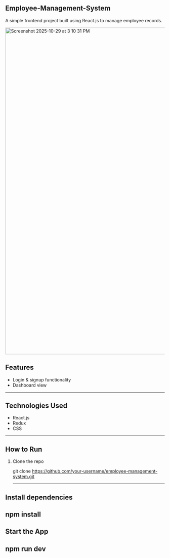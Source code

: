 **Employee-Management-System**
---



A simple frontend project built using React.js to manage employee records.


<img width="1918" height="1033" alt="Screenshot 2025-10-29 at 3 10 31 PM" src="https://github.com/user-attachments/assets/5f0336e1-674a-40ac-9c75-9ed724f074b8" />

## Features
- Login & signup functionality
- Dashboard view
---

## Technologies Used
- React.js
- Redux
- CSS
---
## How to Run
1. Clone the repo
   
   git clone https://github.com/your-username/employee-management-system.git

   ---
 ## Install dependencies

 npm install  
 ---
 ## Start the App

 npm run dev
  ---
